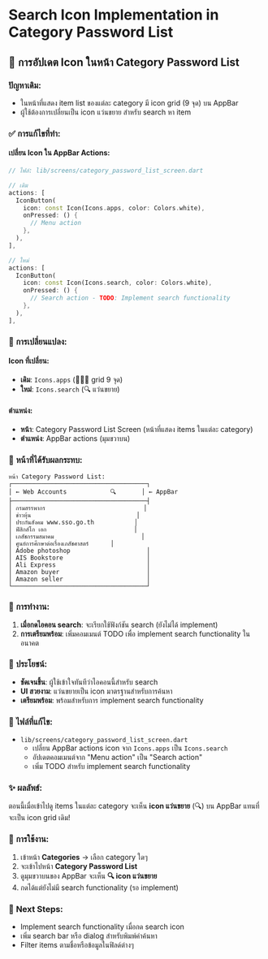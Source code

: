 # Search Icon Implementation in Category Password List

## 🎯 การอัปเดต Icon ในหน้า Category Password List

### ปัญหาเดิม:
- ในหน้าที่แสดง item list ของแต่ละ category มี icon grid (9 จุด) บน AppBar 
- ผู้ใช้ต้องการเปลี่ยนเป็น icon แว่นขยาย สำหรับ search หา item

### ✅ การแก้ไขที่ทำ:

#### เปลี่ยน Icon ใน AppBar Actions:
```dart
// ไฟล์: lib/screens/category_password_list_screen.dart

// เดิม
actions: [
  IconButton(
    icon: const Icon(Icons.apps, color: Colors.white),
    onPressed: () {
      // Menu action
    },
  ),
],

// ใหม่
actions: [
  IconButton(
    icon: const Icon(Icons.search, color: Colors.white),
    onPressed: () {
      // Search action - TODO: Implement search functionality
    },
  ),
],
```

### 🎨 **การเปลี่ยนแปลง:**

#### Icon ที่เปลี่ยน:
- **เดิม**: `Icons.apps` (🔵🔵🔵 grid 9 จุด)
- **ใหม่**: `Icons.search` (🔍 แว่นขยาย)

#### ตำแหน่ง:
- **หน้า**: Category Password List Screen (หน้าที่แสดง items ในแต่ละ category)
- **ตำแหน่ง**: AppBar actions (มุมขวาบน)

### 📱 **หน้าที่ได้รับผลกระทบ:**

```
หน้า Category Password List:
┌─────────────────────────────────────┐
│ ← Web Accounts            🔍       │ ← AppBar
├─────────────────────────────────────┤
│ กรมสรรพากร                           │
│ ข่าวหุ้น                             │
│ ประกันสังคม www.sso.go.th           │
│ ฟิสิกส์โก เอก                        │
│ เภสัชกรรมสมาคม                        │
│ ศูนย์การศึกษาต่อเรื่องเภสัชศาสตร์      │
│ Adobe photoshop                     │
│ AIS Bookstore                       │
│ Ali Express                         │
│ Amazon buyer                        │
│ Amazon seller                       │
└─────────────────────────────────────┘
```

### 🔄 **การทำงาน:**

1. **เมื่อกดไอคอน search**: จะเรียกใช้ฟังก์ชัน search (ยังไม่ได้ implement)
2. **การเตรียมพร้อม**: เพิ่มคอมเมนต์ TODO เพื่อ implement search functionality ในอนาคต

### 🚀 **ประโยชน์:**

- **ชัดเจนขึ้น**: ผู้ใช้เข้าใจทันทีว่าไอคอนนี้สำหรับ search
- **UI สวยงาม**: แว่นขยายเป็น icon มาตรฐานสำหรับการค้นหา
- **เตรียมพร้อม**: พร้อมสำหรับการ implement search functionality

### 📁 **ไฟล์ที่แก้ไข:**
- `lib/screens/category_password_list_screen.dart`
  - เปลี่ยน AppBar actions icon จาก `Icons.apps` เป็น `Icons.search`
  - อัปเดตคอมเมนต์จาก "Menu action" เป็น "Search action"
  - เพิ่ม TODO สำหรับ implement search functionality

### ✨ **ผลลัพธ์:**

ตอนนี้เมื่อเข้าไปดู items ในแต่ละ category จะเห็น **icon แว่นขยาย** (🔍) บน AppBar แทนที่จะเป็น icon grid เดิม! 

### 🔧 **การใช้งาน:**
1. เข้าหน้า **Categories** → เลือก category ใดๆ
2. จะเข้าไปหน้า **Category Password List**
3. ดูมุมขวาบนของ AppBar จะเห็น **🔍 icon แว่นขยาย**
4. กดได้แต่ยังไม่มี search functionality (รอ implement)

### 📝 **Next Steps:**
- Implement search functionality เมื่อกด search icon
- เพิ่ม search bar หรือ dialog สำหรับพิมพ์คำค้นหา
- Filter items ตามชื่อหรือข้อมูลในฟิลด์ต่างๆ
